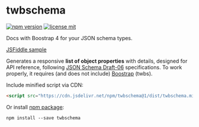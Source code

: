 # twbschema

[![npm version](https://img.shields.io/npm/v/twbschema.svg)](https://www.npmjs.org/twbschema)
[![license mit](https://img.shields.io/badge/License-MIT-yellow.svg)](https://opensource.org/licenses/MIT)

Docs with Boostrap 4 for your JSON schema types.

[JSFiddle sample](https://jsfiddle.net/8rzyboan/119/)

Generates a responsive **list of object properties** with details,
designed for API reference, following
[JSON Schema Draft-06](https://json-schema.org/specification.html)
specifications.
To work properly, it requires (and does not include)
[Boostrap](https://getbootstrap.com/docs/4.1/getting-started/download/)
(twbs).

Include minified script via CDN:

```html
<script src="https://cdn.jsdelivr.net/npm/twbschema@1/dist/twbschema.min.js"></script>
```

Or install [npm package](https://www.npmjs.com/package/twbschema):

`npm install --save twbschema`
